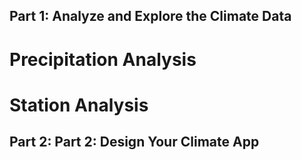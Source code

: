 ## Part 1: Analyze and Explore the Climate Data ##

  # Precipitation Analysis #

  # Station Analysis #

## Part 2: Part 2: Design Your Climate App ##

